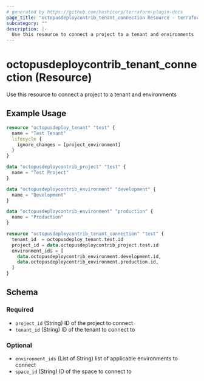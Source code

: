 ```yaml
---
# generated by https://github.com/hashicorp/terraform-plugin-docs
page_title: "octopusdeploycontrib_tenant_connection Resource - terraform-provider-octopusdeploycontrib"
subcategory: ""
description: |-
  Use this resource to connect a project to a tenant and environments
---
```


# octopusdeploycontrib_tenant_connection (Resource)

Use this resource to connect a project to a tenant and environments

## Example Usage

```terraform
resource "octopusdeploy_tenant" "test" {
  name = "Test Tenant"
  lifecycle {
    ignore_changes = [project_environment]
  }
}

data "octopusdeploycontrib_project" "test" {
  name = "Test Project"
}

data "octopusdeploycontrib_environment" "development" {
  name = "Development"
}

data "octopusdeploycontrib_environment" "production" {
  name = "Production"
}

resource "octopusdeploycontrib_tenant_connection" "test" {
  tenant_id  = octopusdeploy_tenant.test.id
  project_id = data.octopusdeploycontrib_project.test.id
  environment_ids = [
    data.octopusdeploycontrib_environment.development.id,
    data.octopusdeploycontrib_environment.production.id,
  ]
}
```

<!-- schema generated by tfplugindocs -->
## Schema

### Required

- `project_id` (String) ID of the project to connect
- `tenant_id` (String) ID of the tenant to connect to

### Optional

- `environment_ids` (List of String) list of applicable environments to connect
- `space_id` (String) ID of the space to connect to
